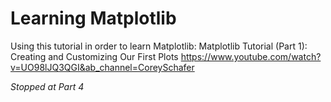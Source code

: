 # Learning Matplotlib

Using this tutorial in order to learn Matplotlib:
Matplotlib Tutorial (Part 1): Creating and Customizing Our First Plots
https://www.youtube.com/watch?v=UO98lJQ3QGI&ab_channel=CoreySchafer

*Stopped at Part 4* 